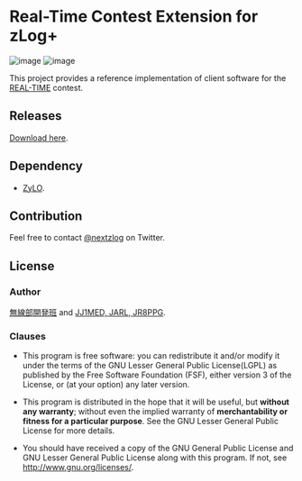 Real-Time Contest Extension for zLog+
====

![image](https://img.shields.io/badge/Go-1.15-red.svg)
![image](https://img.shields.io/badge/license-GPL3-darkblue.svg)

This project provides a reference implementation of client software for the [REAL-TIME](http://ja1zlo.u-tokyo.org/rt/) contest.

## Releases

[Download here](https://github.com/jg1vpp/real/releases).

## Dependency

- [ZyLO](https://github.com/nextzlog/zylo).

## Contribution

Feel free to contact [@nextzlog](https://twitter.com/nextzlog) on Twitter.

## License

### Author

[無線部開発班](https://pafelog.net) and [JJ1MED, JARL, JR8PPG](https://github.com/jr8ppg/zLog).

### Clauses

- This program is free software: you can redistribute it and/or modify it under the terms of the GNU Lesser General Public License(LGPL) as published by the Free Software Foundation (FSF), either version 3 of the License, or (at your option) any later version.

- This program is distributed in the hope that it will be useful, but **without any warranty**; without even the implied warranty of **merchantability or fitness for a particular purpose**.
See the GNU Lesser General Public License for more details.

- You should have received a copy of the GNU General Public License and GNU Lesser General Public License along with this program.
If not, see <http://www.gnu.org/licenses/>.
